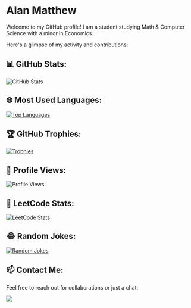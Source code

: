 # Alan Matthew

Welcome to my GitHub profile! I am a student studying Math & Computer Science with a minor in Economics.

Here's a glimpse of my activity and contributions:

## 📊 GitHub Stats:

![GitHub Stats](https://myreadme.vercel.app/api/embed/yokurang?panels=userstatistics,toprepositories,toplanguages,commitgraph)

## 🌐 Most Used Languages:

[![Top Languages](https://github-readme-stats.vercel.app/api/top-langs/?username=yokurang&layout=compact&theme=vue)](https://github.com/yokurang)

## 🏆 GitHub Trophies:

[![Trophies](https://github-profile-trophy.vercel.app/?username=yokurang&theme=flat)](https://github.com/yokurang)

## 👀 Profile Views:

![Profile Views](https://komarev.com/ghpvc/?username=yokurang&color=brightgreen)

## 🧩 LeetCode Stats:

[![LeetCode Stats](https://leetcode-stats-six.vercel.app/api?username=yokurang)](https://github.com/yokurang/github-readme)

## 😂 Random Jokes:

<a href="https://readme-jokes.vercel.app">
   <img align="center" src="https://readme-jokes.vercel.app/api" alt="Random Jokes">
</a>

## 📫 Contact Me:

Feel free to reach out for collaborations or just a chat:

<a href="mailto:yokurang@gmail.com">
   <img src="https://img.shields.io/badge/Email-yokurang%40gmail.com-blue?style=flat-square&logo=gmail">
</a>
